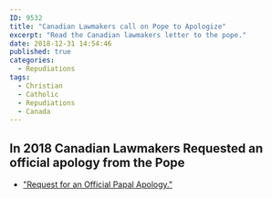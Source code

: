 ```yaml
---
ID: 9532
title: "Canadian Lawmakers call on Pope to Apologize"
excerpt: "Read the Canadian lawmakers letter to the pope."
date: 2018-12-31 14:54:46
published: true
categories:
  - Repudiations
tags:
  - Christian
  - Catholic
  - Repudiations
  - Canada
---
```

## In 2018 Canadian Lawmakers Requested an official apology from the Pope

* ["Request for an Official Papal Apology."](http://www.foxnews.com/politics/2018/05/02/canadian-lawmakers-seek-papal-apology-for-forced-schooling-indigenous-children.html)
